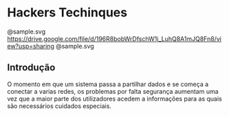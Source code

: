 # Hackers Techinques 

@sample.svg
https://drive.google.com/file/d/196R8bobWrDfschW1j_LuhQ8A1mJQ8Fn8/view?usp=sharing
@sample.svg

## Introdução
 
O momento em que um sistema passa a partilhar dados e se começa a conectar a varias redes, os problemas por falta segurança aumentam uma vez que a maior parte dos utilizadores acedem a informações para as quais são necessários cuidados especiais.
